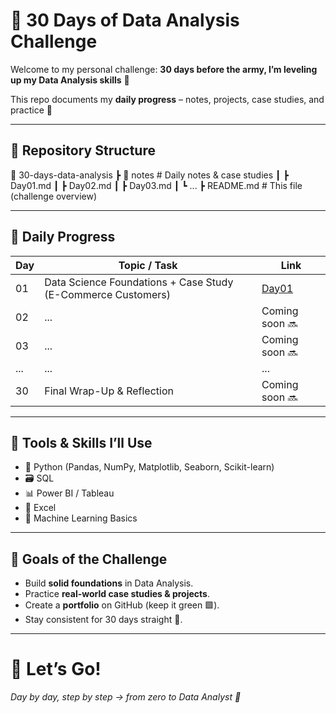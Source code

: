 # 🚀 30 Days of Data Analysis Challenge  

Welcome to my personal challenge: **30 days before the army, I’m leveling up my Data Analysis skills** 🎯  

This repo documents my **daily progress** – notes, projects, case studies, and practice 🚀  

---

## 📂 Repository Structure
📂 30-days-data-analysis
┣ 📂 notes # Daily notes & case studies
┃ ┣ Day01.md
┃ ┣ Day02.md
┃ ┣ Day03.md
┃ ┗ ...
┣ README.md # This file (challenge overview)


---

## 📅 Daily Progress

| Day | Topic / Task | Link |
|-----|--------------|------|
| 01  | Data Science Foundations + Case Study (E-Commerce Customers) | [Day01](notes/Day01.md) |
| 02  | ... | Coming soon 🔜 |
| 03  | ... | Coming soon 🔜 |
| ... | ... | ... |
| 30  | Final Wrap-Up & Reflection | Coming soon 🔜 |

---

## 🧰 Tools & Skills I’ll Use
- 🐍 Python (Pandas, NumPy, Matplotlib, Seaborn, Scikit-learn)  
- 🗃️ SQL  
- 📊 Power BI / Tableau  
- 📑 Excel  
- 🤖 Machine Learning Basics  

---

## 🎯 Goals of the Challenge
- Build **solid foundations** in Data Analysis.  
- Practice **real-world case studies & projects**.  
- Create a **portfolio** on GitHub (keep it green 🟩).  
- Stay consistent for 30 days straight 💪.  

---

# 🙌 Let’s Go!  
*Day by day, step by step → from zero to Data Analyst 🚀*  
